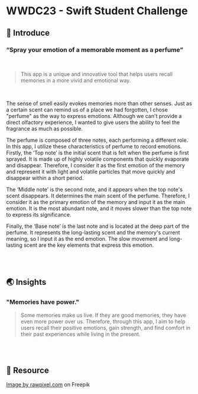# WWDC23 - Swift Student Challenge

## 👀 Introduce

### “Spray your emotion of a memorable moment as a perfume” </br>
</br>

> This app is a unique and innovative tool that helps users recall memories in a more vivid and emotional way. </br>

</br>

The sense of smell easily evokes memories more than other senses. Just as a certain scent can remind us of a place we had forgotten, I chose "perfume" as the way to express emotions. Although we can't provide a direct olfactory experience, I wanted to give users the ability to feel the fragrance as much as possible. </br>

The perfume is composed of three notes, each performing a different role. In this app, I utilize these characteristics of perfume to record emotions. Firstly, the ‘Top note’ is the initial scent that is felt when the perfume is first sprayed. It is made up of highly volatile components that quickly evaporate and disappear. Therefore, I consider it as the first emotion of the memory and represent it with light and volatile particles that move quickly and disappear within a short period. </br>

The ‘Middle note’ is the second note, and it appears when the top note's scent disappears. It determines the main scent of the perfume. Therefore, I consider it as the primary emotion of the memory and input it as the main emotion. It is the most abundant note, and it moves slower than the top note to express its significance. </br>

Finally, the ‘Base note’ is the last note and is located at the deep part of the perfume. It represents the long-lasting scent and the memory's current meaning, so I input it as the end emotion. The slow movement and long-lasting scent are the key elements that express this emotion. </br> 

</br>
</br>

## 🌏 Insights

### "Memories have power." </br>

> Some memories make us live. If they are good memories, they have even more power over us. Therefore, through this app, I aim to help users recall their positive emotions, gain strength, and find comfort in their past experiences while living in the present.

</br>
</br>

## 🩶 Resource
<a href="https://www.freepik.com/free-vector/mixed-emoji-set_4159931.htm#query=emoticon&position=0&from_view=search&track=sph">Image by rawpixel.com</a> on Freepik
